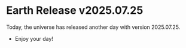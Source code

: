 # Earth Release v2025.07.25
Today, the universe has released another day with version 2025.07.25.
- Enjoy your day!
